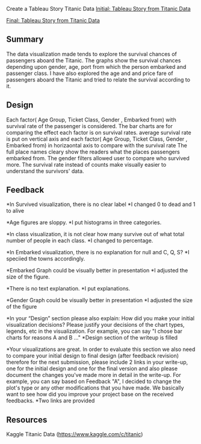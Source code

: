 Create a Tableau Story Titanic Data
[Initial: Tableau Story from Titanic Data](https://public.tableau.com/profile/zane6717#!/vizhome/Titanicinitial_4/Story1?publish=yes)

[Final: Tableau Story from Titanic Data](https://public.tableau.com/profile/zane6717#!/vizhome/TitanicSurvival_20/SurvivalStory?publish=yes)

## Summary
The data visualization made tends to explore the survival chances of passengers aboard the Titanic. The graphs show the survival chances depending upon gender, age, port from which the person embarked and passenger class. I have also explored the age and and price fare of passengers aboard the Titanic and tried to relate the survival according to it.

## Design
Each factor( Age Group, Ticket Class, Gender , Embarked from) with survival rate of the passenger is considered.
The bar charts are for comparing the effect each factor is on survival rates. average survival rate is put on vertical axis and each factor( Age Group, Ticket Class, Gender , Embarked from) in horizaontal axis to compare with the survival rate
The full place names cleary show the readers what the places passengers embarked from. The gender filters allowed user to compare who survived more. 
The survival rate instead of counts make visually easier to understand the survivors' data. 

## Feedback
*In Survived visualization, there is no clear label
*I changed 0 to dead and 1 to alive

*Age figures are sloppy.
*I put histograms in three categories.

*In class visualization, it is not clear how many survive out of what total number of people in each class.
*I changed to percentage.

*In Embarked visualization, there is no explanation for null and C, Q, S?
*I speciied the towns accordingly.

*Embarked Graph could be visually better in presentation
*I adjusted the size of the figure.

*There is no text explanation.
*I put explanations.

*Gender Graph could be visually better in presentation
*I adjusted the size of the figure

*In your “Design” section please also explain: How did you make your initial visualization decisions? Please justify your decisions of the chart types, legends, etc in the visualization. For example, you can say "I chose bar charts for reasons A and B ..." *Design section of the writeup is filled

*Your visualizations are great. In order to evaluate this section we also need to compare your initial design to final design (after feedback revision) therefore for the next submission, please include 2 links in your write-up, one for the initial design and one for the final version and also please document the changes you've made more in detail in the write-up. For example, you can say based on Feedback "A", I decided to change the plot's type or any other modifications that you have made. We basically want to see how did you improve your project base on the received feedbacks.
*Two links are provided

## Resources
Kaggle Titanic Data (https://www.kaggle.com/c/titanic)
